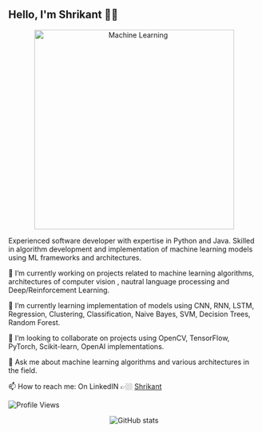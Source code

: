 ## Hello, I'm Shrikant 🤟🏼
<!--
**shrikantpandeiit/shrikantpandeiit** is a ✨ _special_ ✨ repository because its `README.md` (this file) appears on your GitHub profile.


- 😄 Pronouns: ...
- ⚡ Fun fact: ...
dark, radical, merko, gruvbox, tokyonight, onedark, cobalt, synthwave, highcontrast, dracula
-->

<p align="center">
  <img src="https://media.giphy.com/media/PjJ1cLHqLEveXysGDB/giphy-downsized-large.gif" alt="Machine Learning" width="400" height="400"/> 
</p>


  Experienced software developer with expertise in Python and Java. 
  Skilled in algorithm development and implementation of machine learning models 
  using ML frameworks and architectures.

 🔭 I’m currently working on projects related to machine learning algorithms, architectures of computer vision ,
    nautral language processing and Deep/Reinforcement Learning.
    
 🌱 I’m currently learning implementation of models using CNN, RNN, LSTM, Regression, Clustering, Classification, 
    Naive Bayes, SVM, Decision Trees, Random Forest.
    
 👯 I’m looking to collaborate on projects using OpenCV, TensorFlow, PyTorch, Scikit-learn, OpenAI implementations.
 
 💬 Ask me about machine learning algorithms and various architectures in the field.
 
 📫 How to reach me: On LinkedIN 👉🏼 [Shrikant](https://linkedin.com/in/shrikant-pande-24ju1987)
 


![Profile Views](https://komarev.com/ghpvc/?username=shrikantpandeiit&color=blueviolet)



<p align="center">
  <img src="https://github-readme-stats.vercel.app/api?username=shrikantpandeiit&show_icons=true&theme=onedark" alt="GitHub stats"/>
</p>
